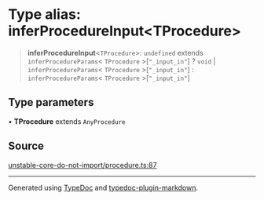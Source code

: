# Type alias: inferProcedureInput\<TProcedure\>

> **inferProcedureInput**\<`TProcedure`\>: `undefined` extends `inferProcedureParams`\< `TProcedure` \>\[`"_input_in"`\] ? `void` \| `inferProcedureParams`\< `TProcedure` \>\[`"_input_in"`\] : `inferProcedureParams`\< `TProcedure` \>\[`"_input_in"`\]

## Type parameters

• **TProcedure** extends `AnyProcedure`

## Source

[unstable-core-do-not-import/procedure.ts:87](https://github.com/trpc/trpc/blob/caccce64/packages/server/src/unstable-core-do-not-import/procedure.ts#L87)

***

Generated using [TypeDoc](https://typedoc.org) and [typedoc-plugin-markdown](https://typedoc-plugin-markdown.org).
